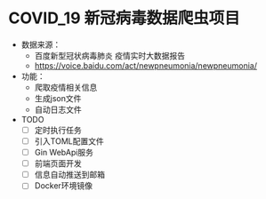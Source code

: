 # COVID_19 新冠病毒数据爬虫项目
- 数据来源：
  - 百度新型冠状病毒肺炎 疫情实时大数据报告 
  - https://voice.baidu.com/act/newpneumonia/newpneumonia/
- 功能：
  - 爬取疫情相关信息
  - 生成json文件 
  - 自动日志文件
- TODO
  - [ ] 定时执行任务
  - [ ] 引入TOML配置文件
  - [ ] Gin WebApi服务
  - [ ] 前端页面开发
  - [ ] 信息自动推送到邮箱
  - [ ] Docker环境镜像
